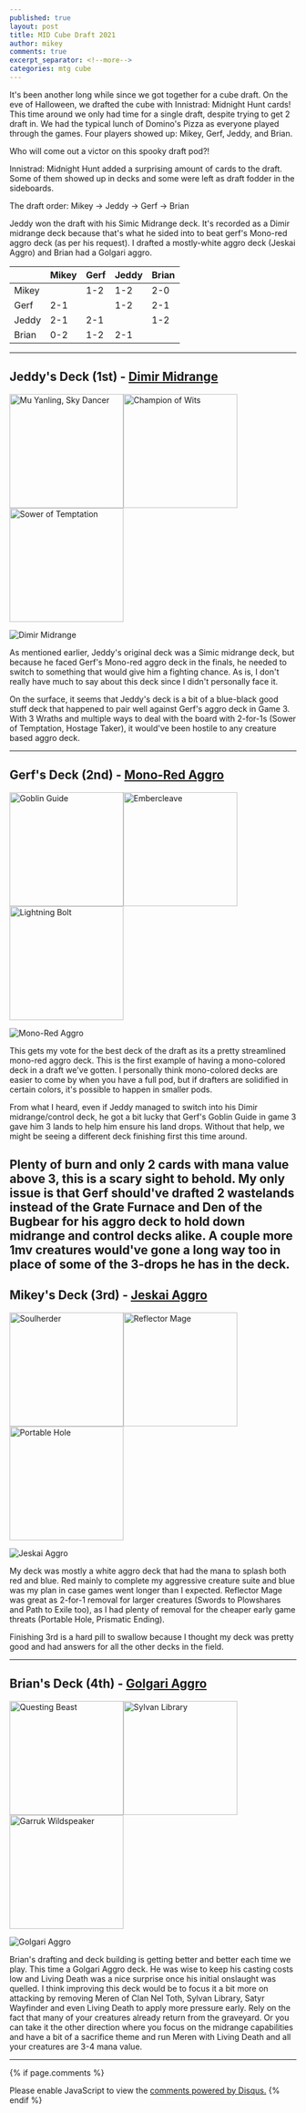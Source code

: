 ```yaml
---
published: true
layout: post
title: MID Cube Draft 2021
author: mikey
comments: true
excerpt_separator: <!--more-->
categories: mtg cube
---
```


It's been another long while since we got together for a cube draft. On the eve of Halloween, we drafted the cube with Innistrad: Midnight Hunt cards! This time around we only had time for a single draft, despite trying to get 2 draft in. We had the typical lunch of Domino's Pizza as everyone played through the games. Four players showed up: Mikey, Gerf, Jeddy, and Brian. 

Who will come out a victor on this spooky draft pod?!
<!--more-->

Innistrad: Midnight Hunt added a surprising amount of cards to the draft. Some of them showed up in decks and some were left as draft fodder in the sideboards.

The draft order:
Mikey -> Jeddy -> Gerf -> Brian

Jeddy won the draft with his Simic Midrange deck. It's recorded as a Dimir midrange deck because that's what he sided into to beat gerf's Mono-red aggro deck (as per his request). I drafted a mostly-white aggro deck (Jeskai Aggro) and Brian had a Golgari aggro.

|       | Mikey | Gerf  | Jeddy | Brian |
|-------|-------|-------|-------|-------|
| Mikey |       |  1-2  |  1-2  |  2-0  |
| Gerf  |  2-1  |       |  1-2  |  2-1  |
| Jeddy |  2-1  |  2-1  |       |  1-2  |
| Brian |  0-2  |  1-2  |  2-1  |       |

----

## Jeddy's Deck (1st) - [Dimir Midrange](https://cubecobra.com/cube/deck/617d9d57254836102d12fd29)

<img src="/images/mtg/m20-68-mu-yanling-sky-dancer.jpg" alt="Mu Yanling, Sky Dancer" width="200"/><img src="/images/mtg/hou-31-champion-of-wits.jpg" alt="Champion of Wits" width="200"/><img src="/images/mtg/lrw-88-sower-of-temptation.jpg" alt="Sower of Temptation" width="200"/>

![Dimir Midrange](/images/decks/211030_Jeddy_Dimir.jpg "Dimir Midrange")

As mentioned earlier, Jeddy's original deck was a Simic midrange deck, but because he faced Gerf's Mono-red aggro deck in the finals, he needed to switch to something that would give him a fighting chance. As is, I don't really have much to say about this deck since I didn't personally face it. 

On the surface, it seems that Jeddy's deck is a bit of a blue-black good stuff deck that happened to pair well against Gerf's aggro deck in Game 3. With 3 Wraths and multiple ways to deal with the board with 2-for-1s (Sower of Temptation, Hostage Taker), it would've been hostile to any creature based aggro deck.

----

## Gerf's Deck (2nd) - [Mono-Red Aggro](https://cubecobra.com/cube/deck/617d9c06254836102d12f897)

<img src="/images/mtg/2xm-347-goblin-guide.jpg" alt="Goblin Guide" width="200"/><img src="/images/mtg/eld-359-embercleave.jpg" alt="Embercleave" width="200"/><img src="/images/mtg/leb-162-lightning-bolt.jpg" alt="Lightning Bolt" width="200"/>

![Mono-Red Aggro](/images/decks/211030_Gerf_Mono-Red.jpg "Mono-Red Aggro")

This gets my vote for the best deck of the draft as its a pretty streamlined mono-red aggro deck. This is the first example of having a mono-colored deck in a draft we've gotten. I personally think mono-colored decks are easier to come by when you have a full pod, but if drafters are solidified in certain colors, it's possible to happen in smaller pods.

From what I heard, even if Jeddy managed to switch into his Dimir midrange/control deck, he got a bit lucky that Gerf's Goblin Guide in game 3 gave him 3 lands to help him ensure his land drops. Without that help, we might be seeing a different deck finishing first this time around. 

Plenty of burn and only 2 cards with mana value above 3, this is a scary sight to behold. My only issue is that Gerf should've drafted 2 wastelands instead of the Grate Furnace and Den of the Bugbear for his aggro deck to hold down midrange and control decks alike. A couple more 1mv creatures would've gone a long way too in place of some of the 3-drops he has in the deck.
----

## Mikey's Deck (3rd) - [Jeskai Aggro](https://cubecobra.com/cube/deck/617d9a72254836102d12f529)

<img src="/images/mtg/mh1-214-soulherder.jpg" alt="Soulherder" width="200"/><img src="/images/mtg/ogw-157-reflector-mage.jpg" alt="Reflector Mage" width="200"/><img src="/images/mtg/afr-398-portable-hole.jpg" alt="Portable Hole" width="200"/>

![Jeskai Aggro](/images/decks/211030_Mikey_Jeskai_Aggro.jpg "Jeskai Aggro")

My deck was mostly a white aggro deck that had the mana to splash both red and blue. Red mainly to complete my aggressive creature suite and blue was my plan in case games went longer than I expected. Reflector Mage was great as 2-for-1 removal for larger creatures (Swords to Plowshares and Path to Exile too), as I had plenty of removal for the cheaper early game threats (Portable Hole, Prismatic Ending).

Finishing 3rd is a hard pill to swallow because I thought my deck was pretty good and had answers for all the other decks in the field.

----

## Brian's Deck (4th) - [Golgari Aggro](https://cubecobra.com/cube/deck/617d9838254836102d12f2cd)

<img src="/images/mtg/eld-372-questing-beast.jpg" alt="Questing Beast" width="200"/><img src="/images/mtg/leg-207-sylvan-library.jpg" alt="Sylvan Library" width="200"/><img src="/images/mtg/lrw-213-garruk-wildspeaker.jpg" alt="Garruk Wildspeaker" width="200"/>

![Golgari Aggro](/images/decks/211030_Brian_Golgari.jpg "Golgari Aggro")

Brian's drafting and deck building is getting better and better each time we play. This time a Golgari Aggro deck. He was wise to keep his casting costs low and Living Death was a nice surprise once his initial onslaught was quelled. I think improving this deck would be to focus it a bit more on attacking by removing Meren of Clan Nel Toth, Sylvan Library, Satyr Wayfinder and even Living Death to apply more pressure early. Rely on the fact that many of your creatures already return from the graveyard. Or you can take it the other direction where you focus on the midrange capabilities and have a bit of a sacrifice theme and run Meren with Living Death and all your creatures are 3-4 mana value.

----

{% if page.comments %}
<div id="disqus_thread"></div>
<script>

/**
*  RECOMMENDED CONFIGURATION VARIABLES: EDIT AND UNCOMMENT THE SECTION BELOW TO INSERT DYNAMIC VALUES FROM YOUR PLATFORM OR CMS.
*  LEARN WHY DEFINING THESE VARIABLES IS IMPORTANT: https://disqus.com/admin/universalcode/#configuration-variables*/
/*
var disqus_config = function () {
this.page.url = PAGE_URL;  // Replace PAGE_URL with your page's canonical URL variable
this.page.identifier = PAGE_IDENTIFIER; // Replace PAGE_IDENTIFIER with your page's unique identifier variable
};
*/
(function() { // DON'T EDIT BELOW THIS LINE
var d = document, s = d.createElement('script');
s.src = 'https://mikeymischief-github-io.disqus.com/embed.js';
s.setAttribute('data-timestamp', +new Date());
(d.head || d.body).appendChild(s);
})();
</script>
<noscript>Please enable JavaScript to view the <a href="https://disqus.com/?ref_noscript">comments powered by Disqus.</a></noscript>
<script id="dsq-count-scr" src="//mikeymischief-github-io.disqus.com/count.js" async></script>
{% endif %}

